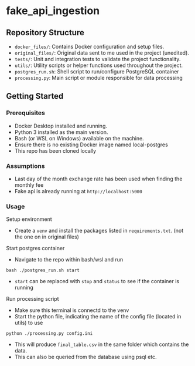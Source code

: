 # fake_api_ingestion

## Repository Structure
- `docker_files/`: Contains Docker configuration and setup files.
- `original_files/`: Original data sent to me used in the project (unedited).
- `tests/`: Unit and integration tests to validate the project functionality.
- `utils/`: Utility scripts or helper functions used throughout the project.
- `postgres_run.sh`: Shell script to run/configure PostgreSQL container
- `processing.py`: Main script or module responsible for data processing

## Getting Started

### Prerequisites
- Docker Desktop installed and running.
- Python 3 installed as the main version.
- Bash (or WSL on Windows) available on the machine.
- Ensure there is no existing Docker image named local-postgres
- This repo has been cloned locally

### Assumptions 
- Last day of the month exchange rate has been used when finding the monthly fee
- Fake api is already running at `http://localhost:5000`

### Usage
Setup environment
- Create a `venv` and install the packages listed in `requirements.txt`. (not the one on in original files)

Start postgres container
- Navigate to the repo within bash/wsl and run
```
bash ./postgres_run.sh start
```
- `start` can be replaced with `stop` and `status` to see if the container is running

Run processing script
- Make sure this terminal is connectd to the venv
- Start the python file, indicating the name of the config file (located in utils) to use
```
python ./processing.py config.ini
```
- This will produce `final_table.csv` in the same folder which contains the data.
- This can also be queried from the database using psql etc.
